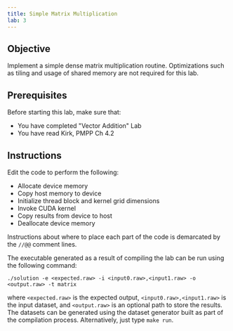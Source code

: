 ```yaml
---
title: Simple Matrix Multiplication
lab: 3
---
```


## Objective

Implement a simple dense matrix multiplication routine. Optimizations such as tiling and usage of shared memory are not required for this lab.

## Prerequisites

Before starting this lab, make sure that:

- You have completed "Vector Addition" Lab
- You have read Kirk, PMPP Ch 4.2

## Instructions

Edit the code to perform the following:

- Allocate device memory
- Copy host memory to device
- Initialize thread block and kernel grid dimensions
- Invoke CUDA kernel
- Copy results from device to host
- Deallocate device memory

Instructions about where to place each part of the code is demarcated by the `//@@` comment lines.

The executable generated as a result of compiling the lab can be run using the following command:

```
./solution -e <expected.raw> -i <input0.raw>,<input1.raw> -o <output.raw> -t matrix
```

where `<expected.raw>` is the expected output, `<input0.raw>,<input1.raw>` is the input dataset, and `<output.raw>` is an optional path to store the results. The datasets can be generated using the dataset generator built as part of the compilation process. Alternatively, just type `make run`.
